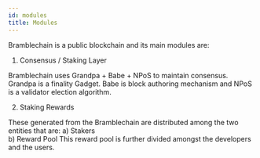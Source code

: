 ```yaml
---
id: modules
title: Modules
---
```


Bramblechain is a public blockchain and its main modules are:

1) Consensus / Staking Layer 

Bramblechain uses Grandpa + Babe + NPoS to maintain consensus. Grandpa is a finality Gadget. Babe is block authoring mechanism and NPoS is a validator election algorithm.

2) Staking Rewards

These generated from the Bramblechain are distributed among the two entities that are:
a) Stakers  
b) Reward Pool
This reward pool is further divided amongst the developers and the users.